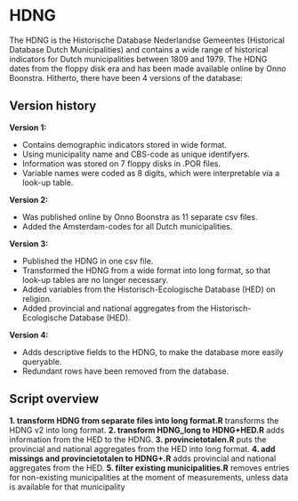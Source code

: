 # HDNG

The HDNG is the Historische Database Nederlandse Gemeentes (Historical Database Dutch Municipalities) and contains a wide range of historical indicators for Dutch municipalities between 1809 and 1979. The HDNG dates from the floppy disk era and has been made available online by Onno Boonstra. Hitherto, there have been 4 versions of the database:

## Version history

**Version 1:** 
- Contains demographic indicators stored in wide format. 
- Using municipality name and CBS-code as unique identifyers.
- Information was stored on 7 floppy disks in .POR files.
- Variable names were coded as 8 digits, which were interpretable via a look-up table.

**Version 2:** 
- Was published online by Onno Boonstra as 11 separate csv files.
- Added the Amsterdam-codes for all Dutch municipalities.

**Version 3:** 
- Published the HDNG in one csv file. 
- Transformed the HDNG from a wide format into long format, so that look-up tables are no longer necessary.
- Added variables from the Historisch-Ecologische Database (HED) on religion.
- Added provincial and national aggregates from the Historisch-Ecologische Database (HED).

**Version 4:** 
- Adds descriptive fields to the HDNG, to make the database more easily queryable. 
- Redundant rows have been removed from the database. 


## Script overview

**1. transform HDNG from separate files into long format.R** transforms the HDNG v2 into long format.
**2. transform HDNG_long to HDNG+HED.R** adds information from the HED to the HDNG.
**3. provincietotalen.R** puts the provincial and national aggregates from the HED into long format.
**4. add missings and provincietotalen to HDNG+.R** adds provincial and national aggregates from the HED.
**5. filter existing municipalities.R** removes entries for non-existing municipalities at the moment of measurements, unless data is available for that municipality
